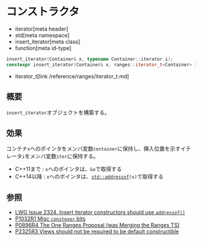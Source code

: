 # コンストラクタ
* iterator[meta header]
* std[meta namespace]
* insert_iterator[meta class]
* function[meta id-type]

```cpp
insert_iterator(Container& x, typename Container::iterator i);            // C++03
constexpr insert_iterator(Container& x, ranges::iterator_t<Container> i); // C++20
```
* iterator_t[link /reference/ranges/iterator_t.md]

## 概要
`insert_iterator`オブジェクトを構築する。


## 効果

コンテナ`x`へのポインタをメンバ変数`container`に保持し、挿入位置を示すイテレータ`i`をメンバ変数`iter`に保持する。

- C++11まで : `x`へのポインタは、`&x`で取得する
- C++14以降 : `x`へのポインタは、[`std::addressof`](/reference/memory/addressof.md)`(x)`で取得する

## 参照
- [LWG Issue 2324. Insert iterator constructors should use `addressof()`](http://www.open-std.org/jtc1/sc22/wg21/docs/lwg-defects.html#2324)
- [P1032R1 Misc `constexpr` bits](http://www.open-std.org/jtc1/sc22/wg21/docs/papers/2018/p1032r1.html)
- [P0896R4 The One Ranges Proposal (was Merging the Ranges TS)](http://www.open-std.org/jtc1/sc22/wg21/docs/papers/2018/p0896r4.pdf)
- [P2325R3 Views should not be required to be default constructible](http://www.open-std.org/jtc1/sc22/wg21/docs/papers/2021/p2325r3.html)
